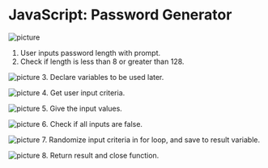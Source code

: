 # JavaScript: Password Generator

![picture](../Assets/userinputpasswordlength.png)

1. User inputs password length with prompt.
2. Check if length is less than 8 or greater than 128. 

![picture](../Assets/initvariables.png)
3. Declare variables to be used later.

![picture](../Assets/userinputcriteria.png)
4. Get user input criteria.

![picture](../Assets/giveinputvalues.png)
5. Give the input values.

![picture](../Assets/checkifnull.png)
6. Check if all inputs are false.

![picture](../Assets/randomizeinput.png)
7. Randomize input criteria in for loop, and save to result variable.

![picture](../Assets/returnresult.png)
8. Return result and close function.
